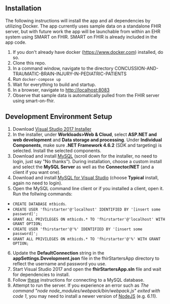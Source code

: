 ## Installation

The following instructions will install the app and all dependencies by utilizing Docker. The app currently uses sample data on a standalone FHIR server, but with future work the app will be launchable from within an EHR system using SMART on FHIR. SMART on FHIR is already included in the app code.

 1. If you don't already have docker (<https://www.docker.com>) installed, do so.
 2. Clone this repo.
 3. In a command window, navigate to the directory CONCUSSION-AND-TRAUMATIC-BRAIN-INJURY-IN-PEDIATRIC-PATIENTS
 4. Run `docker-compose up`
 5. Wait for everything to build and startup.
 6. In a browser, navigate to <http://localhost:8083>
 7. Observe that sample data is automatically pulled from the FHIR server using smart-on-fhir.

## Development Environment Setup

 1. Download [Visual Studio 2017 Installer](https://www.visualstudio.com/thank-you-downloading-visual-studio/?sku=Community&rel=15)
 2. In the installer, under **Workloads>Web & Cloud**, select **ASP.NET and web development** and **Data storage and processing**. Under **Individual Components**, make sure **.NET Framework 4.6.2** (SDK and targeting) is selected. Install the selected components.
 3. Download and install [MySQL](https://dev.mysql.com/downloads/installer/) (scroll down for the installer, no need to login, just say "No thanks"). During installation, choose a custom install and select the **MySQL Server** as well as the **Connector/NET** (and a client if you want one).
 4. Download and install [MySQL for Visual Studio](https://dev.mysql.com/downloads/windows/visualstudio/) (choose **Typical** install, again no need to login).
 5. Open the MySQL command line client or if you installed a client, open it. Run the follwing commands:
  - `CREATE DATABASE mtbicds`.  
  - `CREATE USER 'fhirstarter'@'localhost' IDENTIFIED BY '[insert some password]';`
  - `GRANT ALL PRIVILEGES ON mtbicds.* TO 'fhirstarter'@'localhost' WITH GRANT OPTION;`
  - `CREATE USER 'fhirstarter'@'%' IDENTIFIED BY '[insert some password]';`
  - `GRANT ALL PRIVILEGES ON mtbicds.* TO 'fhirstarter'@'%' WITH GRANT OPTION;`
 6. Update the **DefaultConnection** string in the **appSettings.Development.json** file in the fhirStartersApp directory to reflect the username and password you use.
 7. Start Visual Studio 2017 and open the **fhirStartersApp.sln** file and wait for dependencies to install. 
 8. Follow [these](https://dev.mysql.com/doc/visual-studio/en/visual-studio-making-a-connection.html) instructions for connecting to a MySQL database.
 9. Attempt to run the server. If you experience an error such as *The command "node node_modules/webpack/bin/webpack.js" exited with code 1*, you may need to install a newer version of [NodeJS](https://nodejs.org/en/) (e.g. 6.11).
